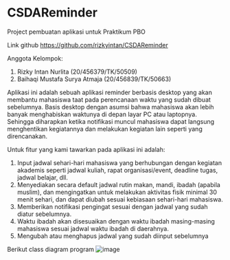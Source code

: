 # CSDAReminder
Project pembuatan aplikasi untuk Praktikum PBO

Link github https://github.com/rizkyintan/CSDAReminder

Anggota Kelompok:
1. Rizky Intan Nurlita (20/456379/TK/50509)
2. Baihaqi Mustafa Surya Atmaja (20/456839/TK/50663)

Aplikasi ini adalah sebuah aplikasi reminder berbasis desktop yang akan membantu mahasiswa taat pada perencanaan waktu yang sudah dibuat sebelumnya. Basis desktop dengan asumsi bahwa mahasiswa akan lebih banyak menghabiskan waktunya di depan layar PC atau laptopnya. Sehingga diharapkan ketika notifikasi muncul mahasiswa dapat langsung menghentikan kegiatannya dan melakukan kegiatan lain seperti yang direncanakan.

Untuk fitur yang kami tawarkan pada aplikasi ini adalah:

1. Input jadwal sehari-hari mahasiswa yang berhubungan dengan kegiatan akademis seperti jadwal kuliah, rapat organisasi/event, deadline tugas, jadwal belajar, dll.
2. Menyediakan secara default jadwal rutin makan, mandi, ibadah (apabila muslim), dan mengingatkan untuk melakukan aktivitas fisik minimal 30 menit sehari, dan dapat diubah sesuai kebiasaan sehari-hari mahasiswa.
3. Memberikan notifikasi pengingat sesuai dengan jadwal yang sudah diatur sebelumnya.
4. Waktu ibadah akan disesuaikan dengan waktu ibadah masing-masing mahasiswa sesuai jadwal waktu ibadah di daerahnya.
5. Mengubah atau menghapus jadwal yang sudah diinput sebelumnya

Berikut class diagram program 
![image](https://user-images.githubusercontent.com/79188089/115751641-92b1ad00-a3c3-11eb-8971-c0febf243c23.png)
